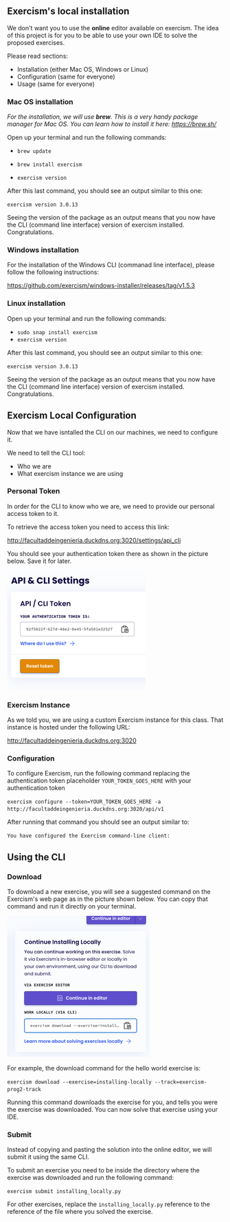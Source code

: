 ## Exercism's local installation

We don't want you to use the **online** editor available on exercism. The idea of this project is 
for you to be able to use your own IDE to solve the proposed exercises.

Please read sections:

- Installation (either Mac OS, Windows or Linux)
- Configuration (same for everyone)
- Usage (same for everyone)


### Mac OS installation

_For the installation, we will use **brew**. This is a very handy 
package manager for Mac OS. You can learn how to install it here: https://brew.sh/_


Open up your terminal and run the following commands:

- `brew update`

- `brew install exercism`

- `exercism version`

After this last command, you should see an output similar to this one:

`exercism version 3.0.13`

Seeing the version of the package as an output means that you 
now have the CLI (command line interface) version of exercism
installed. Congratulations.


### Windows installation

For the installation of the Windows CLI (commanad line interface), please follow
the following instructions:

https://github.com/exercism/windows-installer/releases/tag/v1.5.3

### Linux installation

Open up your terminal and run the following commands:

- `sudo snap install exercism`
- `exercism version`

After this last command, you should see an output similar to this one:

`exercism version 3.0.13`

Seeing the version of the package as an output means that you
now have the CLI (command line interface) version of exercism
installed. Congratulations.


## Exercism Local Configuration

Now that we have isntalled the CLI on our machines, we need to configure it.

We need to tell the CLI tool: 

- Who we are
- What exercism instance we are using

### Personal Token

In order for the CLI to know who we are, we need to provide our personal
access token to it. 

To retrieve the access token you need to access this link:

http://facultaddeingenieria.duckdns.org:3020/settings/api_cli

You should see your authentication token there as shown in the picture below. Save it for later.

![img.png](img.png)

### Exercism Instance

As we told you, we are using a custom Exercism instance for this class.
That instance is hosted under the following URL: 

http://facultaddeingenieria.duckdns.org:3020

### Configuration

To configure Exercism, run the following command replacing the authentication token placeholder `YOUR_TOKEN_GOES_HERE`
with your authentication token

`exercism configure --token=YOUR_TOKEN_GOES_HERE -a http://facultaddeingenieria.duckdns.org:3020/api/v1`

After running that command you should see an output similar to:

`You have configured the Exercism command-line client:`

## Using the CLI

### Download

To download a new exercise, you will see a suggested command on the Exercism's web page as in the picture shown below.
You can copy that command and run it directly on your terminal.

![img_1.png](img_1.png)

For example, the download command for the hello world exercise is:

`exercism download --exercise=installing-locally --track=exercism-prog2-track`

Running this command downloads the exercise for you, and tells you
were the exercise was downloaded. You can now solve that exercise using 
your IDE.

### Submit

Instead of copying and pasting the solution into the online editor, we will
submit it using the same CLI.

To submit an exercise you need to be inside the directory where the exercise
was downloaded and run the following command:


`exercism submit installing_locally.py`

For other exercises, replace the `installing_locally.py` reference to the reference
of the file where you solved the exercise.




